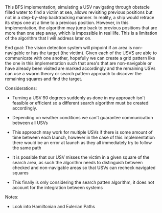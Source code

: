 This BFS implementation, simulating a USV navigating through obstacle filled water to find a victim at sea,  allows revisiting previous positions but not in a step-by-step backtracking manner.
In reality, a ship would retrace its steps one at a time to a previous position. However, in this implementation, the algorithm may jump back to previous positions that are more than one step away, which is impossible in real life.
This is a limitation of the algorithm that I will address later on.

End goal: The vision detection system will pinpoint if an area is non-navigable or has the target (the victim). Given each of the USVS are able to communicate with one another, hopefully we can create a grid pattern like the one in this implementation such that area's that are non-navigable or have already been visited are marked accordingly and the remaining USVs can use a swarm theory or search pattern approach to discover the remaining squares and find the target.

Considerations: 

- Turning a USV 90 degrees suddenly as done in my approach isn't feasible or efficient so a different search algorithm must be created accordingly.

- Depending on weather conditions we can't guarantee communication between all USVs

- This approach may work for multiple USVs if there is some amount of time between each launch, however in the case of this implementation there would be an error at launch as they all immediately try to follow the same path

- It is possible that our USV misses the victim in a given square of the search area, as such the algorithm needs to distinguish between checked and non-navigable areas so that USVs can recheck navigated squares

- This finally is only considering the search patten algorithm, it does not account for the integration between systems

Notes:

- Look into Hamiltonian and Eulerian Paths
